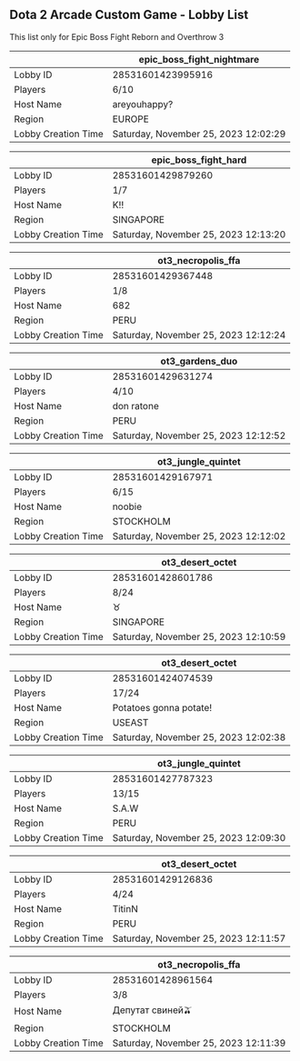 ## Dota 2 Arcade Custom Game - Lobby List

This list only for Epic Boss Fight Reborn and Overthrow 3

|  | epic_boss_fight_nightmare |
| ------ | ------ |
| Lobby ID | 28531601423995916 |
| Players | 6/10 |
| Host Name | areyouhappy? |
| Region | EUROPE |
| Lobby Creation Time | Saturday, November 25, 2023 12:02:29 |


|  | epic_boss_fight_hard |
| ------ | ------ |
| Lobby ID | 28531601429879260 |
| Players | 1/7 |
| Host Name | K!! |
| Region | SINGAPORE |
| Lobby Creation Time | Saturday, November 25, 2023 12:13:20 |


|  | ot3_necropolis_ffa |
| ------ | ------ |
| Lobby ID | 28531601429367448 |
| Players | 1/8 |
| Host Name | 682 |
| Region | PERU |
| Lobby Creation Time | Saturday, November 25, 2023 12:12:24 |


|  | ot3_gardens_duo |
| ------ | ------ |
| Lobby ID | 28531601429631274 |
| Players | 4/10 |
| Host Name | don ratone |
| Region | PERU |
| Lobby Creation Time | Saturday, November 25, 2023 12:12:52 |


|  | ot3_jungle_quintet |
| ------ | ------ |
| Lobby ID | 28531601429167971 |
| Players | 6/15 |
| Host Name | noobie |
| Region | STOCKHOLM |
| Lobby Creation Time | Saturday, November 25, 2023 12:12:02 |


|  | ot3_desert_octet |
| ------ | ------ |
| Lobby ID | 28531601428601786 |
| Players | 8/24 |
| Host Name | ♉ |
| Region | SINGAPORE |
| Lobby Creation Time | Saturday, November 25, 2023 12:10:59 |


|  | ot3_desert_octet |
| ------ | ------ |
| Lobby ID | 28531601424074539 |
| Players | 17/24 |
| Host Name | Potatoes gonna potate! |
| Region | USEAST |
| Lobby Creation Time | Saturday, November 25, 2023 12:02:38 |


|  | ot3_jungle_quintet |
| ------ | ------ |
| Lobby ID | 28531601427787323 |
| Players | 13/15 |
| Host Name | S.A.W |
| Region | PERU |
| Lobby Creation Time | Saturday, November 25, 2023 12:09:30 |


|  | ot3_desert_octet |
| ------ | ------ |
| Lobby ID | 28531601429126836 |
| Players | 4/24 |
| Host Name | TitinN |
| Region | PERU |
| Lobby Creation Time | Saturday, November 25, 2023 12:11:57 |


|  | ot3_necropolis_ffa |
| ------ | ------ |
| Lobby ID | 28531601428961564 |
| Players | 3/8 |
| Host Name | Депутат свиней🫒 |
| Region | STOCKHOLM |
| Lobby Creation Time | Saturday, November 25, 2023 12:11:39 |


